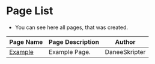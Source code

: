 # Page List
- You can see here all pages, that was created.

| Page Name | Page Description| Author |
| ------- | ------------------ | ------- |
| [Example](https://bepartofhistory.tk/page/example)  | Example Page. | DaneeSkripter |

